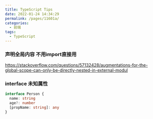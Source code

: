```yaml
---
title: TypeScript Tips
date: 2022-01-24 14:34:29
permalink: /pages/11601a/
categories:
  - 前端
tags:
  - TypeScript
---
```



### 声明全局内容 不用import直接用

https://stackoverflow.com/questions/57132428/augmentations-for-the-global-scope-can-only-be-directly-nested-in-external-modul

### interface 未知属性

```typescript
interface Person {
  name: string
  age?: number
  [propName: string]: any
}
```

